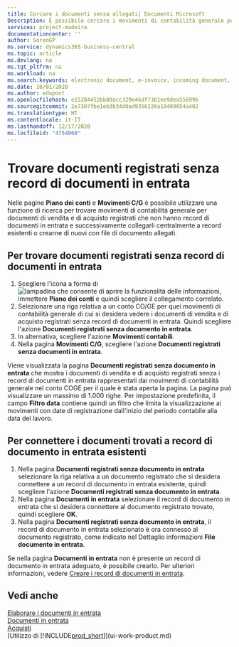 ```yaml
---
title: Cercare i documenti senza allegati| Documenti Microsoft
Description: È possibile cercare i movimenti di contabilità generale per i documenti di vendita e di acquisto registrati che non presentano documenti elettronici in entrata, quali fatture importate.
services: project-madeira
documentationcenter: ''
author: SorenGP
ms.service: dynamics365-business-central
ms.topic: article
ms.devlang: na
ms.tgt_pltfrm: na
ms.workload: na
ms.search.keywords: electronic document, e-invoice, incoming document, OCR, ecommerce, document exchange, import invoice
ms.date: 10/01/2020
ms.author: edupont
ms.openlocfilehash: e15284452bb80acc329e46df7361ee9dea556996
ms.sourcegitcommit: 2e7307fbe1eb3b34d0ad9356226a19409054a402
ms.translationtype: HT
ms.contentlocale: it-IT
ms.lasthandoff: 12/17/2020
ms.locfileid: "4754969"
---
```

# <a name="find-posted-documents-without-incoming-document-records"></a>Trovare documenti registrati senza record di documenti in entrata
Nelle pagine **Piano dei conti** e **Movimenti C/G** è possibile utilizzare una funzione di ricerca per trovare movimenti di contabilità generale per documenti di vendita e di acquisto registrati che non hanno record di documenti in entrata e successivamente collegarli centralmente a record esistenti o crearne di nuovi con file di documento allegati.

## <a name="to-find-posted-documents-without-incoming-document-records"></a>Per trovare documenti registrati senza record di documenti in entrata
1. Scegliere l'icona a forma di ![lampadina che consente di aprire la funzionalità delle informazioni](media/ui-search/search_small.png "Informazioni sull'operazione che si desidera eseguire"), immettere **Piano dei conti** e quindi scegliere il collegamento correlato.
2. Selezionare una riga relativa a un conto CO/GE per quei movimenti di contabilità generale di cui si desidera vedere i documenti di vendita e di acquisto registrati senza record di documenti in entrata. Quindi scegliere l'azione **Documenti registrati senza documento in entrata**.
3. In alternativa, scegliere l'azione **Movimenti contabili**.
4. Nella pagina **Movimenti C/G**, scegliere l'azione **Documenti registrati senza documenti in entrata**.

Viene visualizzata la pagina **Documenti registrati senza documento in entrata** che mostra i documenti di vendita e di acquisto registrati senza i record di documenti in entrata rappresentati dai movimenti di contabilità generale nel conto COGE per il quale è stata aperta la pagina. La pagina può visualizzare un massimo di 1.000 righe. Per impostazione predefinita, il campo **Filtro data** contiene quindi un filtro che limita la visualizzazione ai movimenti con date di registrazione dall'inizio del periodo contabile alla data del lavoro.

## <a name="to-connect-found-documents-to-existing-incoming-document-records"></a>Per connettere i documenti trovati a record di documento in entrata esistenti
1. Nella pagina **Documenti registrati senza documento in entrata** selezionare la riga relativa a un documento registrato che si desidera connettere a un record di documento in entrata esistente, quindi scegliere l'azione **Documenti registrati senza documento in entrata**.
2. Nella pagina **Documenti in entrata** selezionare il record di documento in entrata che si desidera connettere al documento registrato trovato, quindi scegliere **OK**.
3. Nella pagina **Documenti registrati senza documento in entrata**, il record di documento in entrata selezionato è ora connesso al documento registrato, come indicato nel Dettaglio informazioni **File documento in entrata**.

Se nella pagina **Documenti in entrata** non è presente un record di documento in entrata adeguato, è possibile crearlo. Per ulteriori informazioni, vedere [Creare i record di documenti in entrata](across-how-create-income-document-records.md).

## <a name="see-also"></a>Vedi anche
[Elaborare i documenti in entrata](across-process-income-documents.md)  
[Documenti in entrata](across-income-documents.md)  
[Acquisti](purchasing-manage-purchasing.md)  
[Utilizzo di [!INCLUDE[prod_short](includes/prod_short.md)]](ui-work-product.md)
